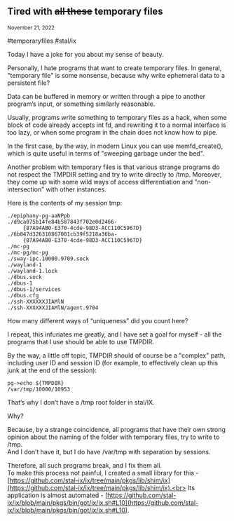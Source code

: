 ## Tired with ~~all these~~ temporary files
<sup> November 21, 2022 </sup>

#temporaryfiles #stal/ix

Today I have a joke for you about my sense of beauty.

Personally, I hate programs that want to create temporary files. In general, "temporary file" is some nonsense, because why write ephemeral data to a persistent file?

Data can be buffered in memory or written through a pipe to another program’s input, or something similarly reasonable.

Usually, programs write something to temporary files as a hack, when some block of code already accepts int fd, and rewriting it to a normal interface is too lazy, or when some program in the chain does not know how to pipe.

In the first case, by the way, in modern Linux you can use memfd_create(), which is quite useful in terms of "sweeping garbage under the bed".

Another problem with temporary files is that various strange programs do not respect the TMPDIR setting and try to write directly to /tmp. Moreover, they come up with some wild ways of access differentiation and "non-intersection" with other instances.

Here is the contents of my session tmp:

```
./epiphany-pg-aaNPpb
./d9ca075b14fe84b587843f702e0d2466-
     {87A94AB0-E370-4cde-98D3-ACC110C5967D}
./6b047d326310867001cb39f5218a36ba-
     {87A94AB0-E370-4cde-98D3-ACC110C5967D}
./mc-pg
./mc-pg/mc-pg
./sway-ipc.10000.9709.sock
./wayland-1
./wayland-1.lock
./dbus.sock
./dbus-1
./dbus-1/services
./dbus.cfg
./ssh-XXXXXXJIAMlN
./ssh-XXXXXXJIAMlN/agent.9704
```

How many different ways of “uniqueness” did you count here?

I repeat, this infuriates me greatly, and I have set a goal for myself - all the programs that I use should be able to use TMPDIR.

By the way, a little off topic, TMPDIR should of course be a "complex" path, including user ID and session ID (for example, to effectively clean up this junk at the end of the session):

```
pg->echo ${TMPDIR}
/var/tmp/10000/10953
```

That’s why I don’t have a /tmp root folder in stal/IX.

Why?

Because, by a strange coincidence, all programs that have their own strong opinion about the naming of the folder with temporary files, try to write to /tmp.<br>
And I don’t have it, but I do have /var/tmp with separation by sessions.

Therefore, all such programs break, and I fix them all.<br>
To make this process not painful, I created a small library for this - [https://github.com/stal-ix/ix/tree/main/pkgs/lib/shim/ix](https://github.com/stal-ix/ix/tree/main/pkgs/lib/shim/ix).<br>
Its application is almost automated - [https://github.com/stal-ix/ix/blob/main/pkgs/bin/got/ix/ix.sh#L10](https://github.com/stal-ix/ix/blob/main/pkgs/bin/got/ix/ix.sh#L10).
